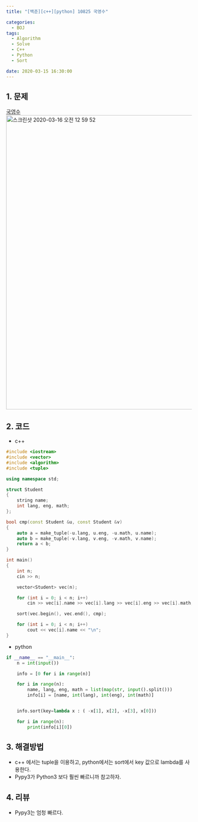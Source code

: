 ```yaml
---
title: "[백준][c++][python] 10825 국영수"

categories:
  - BOJ
tags:
  - Algorithm
  - Solve
  - C++
  - Python
  - Sort

date: 2020-03-15 16:30:00
---
```


## 1. 문제
[국영수](https://www.acmicpc.net/problem/10825)  
<img width="799" alt="스크린샷 2020-03-16 오전 12 59 52" src="https://user-images.githubusercontent.com/20227720/76705211-ae0eab00-6721-11ea-807c-6f9cc06e60f6.png">

## 2. 코드

- c++

```c++
#include <iostream>
#include <vector>
#include <algorithm>
#include <tuple>

using namespace std;

struct Student
{
    string name;
    int lang, eng, math;
};

bool cmp(const Student &u, const Student &v)
{
    auto a = make_tuple(-u.lang, u.eng, -u.math, u.name); 
    auto b = make_tuple(-v.lang, v.eng, -v.math, v.name);
    return a < b;
}

int main()
{
    int n;
    cin >> n;

    vector<Student> vec(n);

    for (int i = 0; i < n; i++)
        cin >> vec[i].name >> vec[i].lang >> vec[i].eng >> vec[i].math;

    sort(vec.begin(), vec.end(), cmp);

    for (int i = 0; i < n; i++)
        cout << vec[i].name << "\n";
}
```

- python

```python
if __name__ == "__main__":
    n = int(input())

    info = [0 for i in range(n)]

    for i in range(n):
        name, lang, eng, math = list(map(str, input().split()))
        info[i] = [name, int(lang), int(eng), int(math)]


    info.sort(key=lambda x : ( -x[1], x[2], -x[3], x[0]))

    for i in range(n):
        print(info[i][0])
```

## 3. 해결방법

- c++ 에서는 tuple을 이용하고, python에서는 sort에서 key 값으로 lambda를 사용한다.
- Pypy3가 Python3 보다 훨씬 빠르니까 참고하자.

## 4. 리뷰

- Pypy3는 엄청 빠르다.